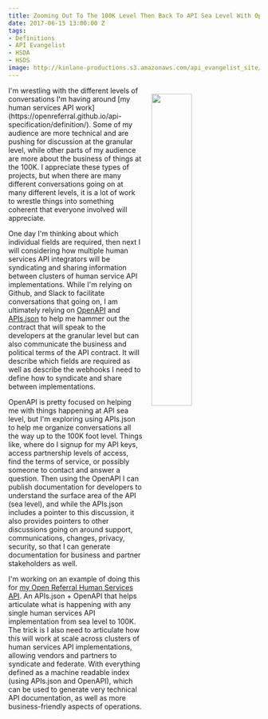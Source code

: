 ```yaml
---
title: Zooming Out To The 100K Level Then Back To API Sea Level With OpenAPI And APIs.json
date: 2017-06-15 13:00:00 Z
tags:
- Definitions
- API Evangelist
- HSDA
- HSDS
image: http://kinlane-productions.s3.amazonaws.com/api_evangelist_site/blog/drone_control_sunset.png
---
```


<p><img src="http://kinlane-productions.s3.amazonaws.com/api_evangelist_site/blog/drone_control_sunset.png" align="right" width="40%" style="padding: 15px;" /></p>I'm wrestling with the different levels of conversations I'm having around [my human services API work](https://openreferral.github.io/api-specification/definition/). Some of my audience are more technical and are pushing for discussion at the granular level, while other parts of my audience are more about the business of things at the 100K. I appreciate these types of projects, but when there are many different conversations going on at many different levels, it is a lot of work to wrestle things into something coherent that everyone involved will appreciate.

One day I'm thinking about which individual fields are required, then next I will considering how multiple human services API integrators will be syndicating and sharing information between clusters of human service API implementations. While I'm relying on Github, and Slack to facilitate conversations that going on, I am ultimately relying on [OpenAPI](https://www.openapis.org/) and [APIs.json](http://apisjson.org) to help me hammer out the contract that will speak to the developers at the granular level but can also communicate the business and political terms of the API contract.  It will describe which fields are required as well as describe the webhooks I need to define how to syndicate and share between implementations.

OpenAPI is pretty focused on helping me with things happening at API sea level, but I'm exploring using APIs.json to help me organize conversations all the way up to the 100K foot level. Things like, where do I signup for my API keys, access partnership levels of access, find the terms of service, or possibly someone to contact and answer a question. Then using the OpenAPI I can publish documentation for developers to understand the surface area of the API (sea level), and while the APIs.json includes a pointer to this discussion, it also provides pointers to other discussions going on around support, communications, changes, privacy, security, so that I can generate documentation for business and partner stakeholders as well. 

I'm working on an example of doing this for [my Open Referral Human Services API](https://openreferral.github.io/api-specification/definition/). An APIs.json + OpenAPI that helps articulate what is happening with any single human services API implementation from sea level to 100K. The trick is I also need to articulate how this will work at scale across clusters of human services API implementations, allowing vendors and partners to syndicate and federate. With everything defined as a machine readable index (using APIs.json and OpenAPI), which can be used to generate very technical API documentation, as well as more business-friendly aspects of operations.